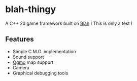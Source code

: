 # blah-thingy
A C++ 2d game framework built on [Blah](https://github.com/NoelFB/blah) !
This is only a test !

## Features
* Simple C.M.O. implementation
* Sound support
* [Ogmo](https://ogmo-editor-3.github.io/) map support
* Camera
* Graphical debugging tools
